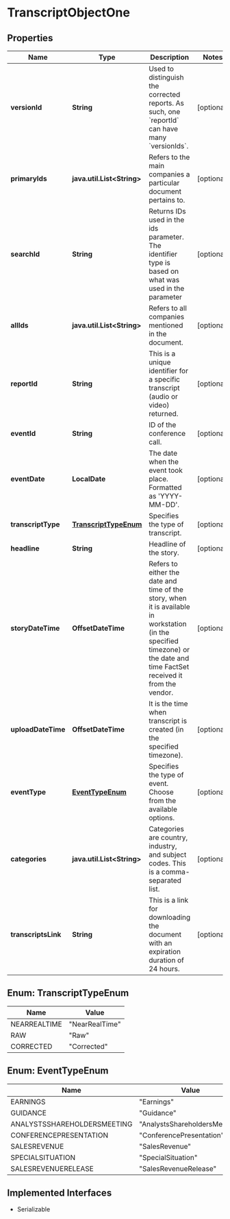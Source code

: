 

# TranscriptObjectOne


## Properties

Name | Type | Description | Notes
------------ | ------------- | ------------- | -------------
**versionId** | **String** | Used to distinguish the corrected reports. As such, one &#x60;reportId&#x60; can have many &#x60;versionIds&#x60;. |  [optional]
**primaryIds** | **java.util.List&lt;String&gt;** | Refers to the main companies a particular document pertains to. |  [optional]
**searchId** | **String** | Returns IDs used in the ids parameter. The identifier type is based on what was used in the parameter |  [optional]
**allIds** | **java.util.List&lt;String&gt;** | Refers to all companies mentioned in the document.  |  [optional]
**reportId** | **String** | This is a unique identifier for a specific transcript (audio or video) returned. |  [optional]
**eventId** | **String** | ID of the conference call. |  [optional]
**eventDate** | **LocalDate** | The date when the event took place. Formatted as &#39;YYYY-MM-DD&#39;. |  [optional]
**transcriptType** | [**TranscriptTypeEnum**](#TranscriptTypeEnum) | Specifies the type of transcript.   |  [optional]
**headline** | **String** | Headline of the story. |  [optional]
**storyDateTime** | **OffsetDateTime** | Refers to either the date and time of the story, when it is available in workstation (in the specified timezone) or the date and time FactSet received it from the vendor. |  [optional]
**uploadDateTime** | **OffsetDateTime** | It is the time when transcript is created (in the specified timezone). |  [optional]
**eventType** | [**EventTypeEnum**](#EventTypeEnum) | Specifies the type of event. Choose from the available options.  |  [optional]
**categories** | **java.util.List&lt;String&gt;** | Categories are country, industry, and subject codes. This is a comma-separated list. |  [optional]
**transcriptsLink** | **String** | This is a link for downloading the document with an expiration duration of 24 hours. |  [optional]



## Enum: TranscriptTypeEnum

Name | Value
---- | -----
NEARREALTIME | &quot;NearRealTime&quot;
RAW | &quot;Raw&quot;
CORRECTED | &quot;Corrected&quot;



## Enum: EventTypeEnum

Name | Value
---- | -----
EARNINGS | &quot;Earnings&quot;
GUIDANCE | &quot;Guidance&quot;
ANALYSTSSHAREHOLDERSMEETING | &quot;AnalystsShareholdersMeeting&quot;
CONFERENCEPRESENTATION | &quot;ConferencePresentation&quot;
SALESREVENUE | &quot;SalesRevenue&quot;
SPECIALSITUATION | &quot;SpecialSituation&quot;
SALESREVENUERELEASE | &quot;SalesRevenueRelease&quot;


## Implemented Interfaces

* Serializable


